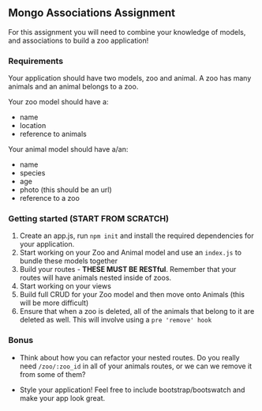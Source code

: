 ## Mongo Associations Assignment

For this assignment you will need to combine your knowledge of models, and associations to build a zoo application! 

### Requirements

Your application should have two models, zoo and animal. A zoo has many animals and an animal belongs to a zoo. 

Your zoo model should have a:

- name
- location
- reference to animals

Your animal model should have a/an:

- name 
- species 
- age
- photo (this should be an url)
- reference to a zoo

### Getting started (**START FROM SCRATCH**)

1. Create an app.js, run `npm init` and install the required dependencies for your application.
2. Start working on your Zoo and Animal model and use an `index.js` to bundle these models together
3. Build your routes - **THESE MUST BE RESTful**. Remember that your routes will have animals nested inside of zoos.
4. Start working on your views
5. Build full CRUD for your Zoo model and then move onto Animals (this will be more difficult)
6. Ensure that when a zoo is deleted, all of the animals that belong to it are deleted as well. This will involve using a `pre 'remove' hook`

### Bonus

- Think about how you can refactor your nested routes. Do you really need `/zoo/:zoo_id` in all of your animals routes, or we can we remove it from some of them? 

- Style your application! Feel free to include bootstrap/bootswatch and make your app look great.
